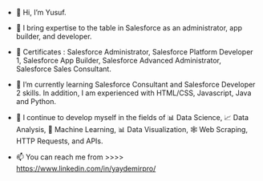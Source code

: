 - 👋 Hi, I’m Yusuf.

- 👀 I bring expertise to the table in Salesforce as an administrator, app builder, and developer.

- 🏅 Certificates : Salesforce Administrator, Salesforce Platform Developer 1, Salesforce App Builder, Salesforce Advanced Administrator, Salesforce Sales Consultant.

- 🌱 I’m currently learning Salesforce Consultant and Salesforce Developer 2 skills. In addition, I am experienced with HTML/CSS, Javascript, Java and Python.

- 🚀 I continue to develop myself in the fields of 📊 Data Science, 📈 Data Analysis, 🤖 Machine Learning, 📊 Data Visualization, 🕸️ Web Scraping, HTTP Requests, and APIs.

- 📫 You can reach me from  >>>>  https://www.linkedin.com/in/yaydemirpro/


